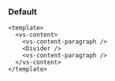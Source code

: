 ### Default

<!--start-code-->

```vue
<template>
  <vs-content>
    <vs-content-paragraph />
    <Divider />
    <vs-content-paragraph />
  </vs-content>
</template>
```

<!--end-code-->
